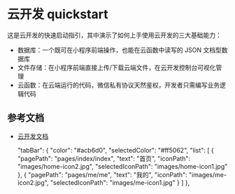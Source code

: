 # 云开发 quickstart

这是云开发的快速启动指引，其中演示了如何上手使用云开发的三大基础能力：

- 数据库：一个既可在小程序前端操作，也能在云函数中读写的 JSON 文档型数据库
- 文件存储：在小程序前端直接上传/下载云端文件，在云开发控制台可视化管理
- 云函数：在云端运行的代码，微信私有协议天然鉴权，开发者只需编写业务逻辑代码

## 参考文档

- [云开发文档](https://developers.weixin.qq.com/miniprogram/dev/wxcloud/basis/getting-started.html)

  "tabBar": {
    "color": "#acb6d0",
    "selectedColor": "#ff5062",
    "list": [
      {
        "pagePath": "pages/index/index",
        "text": "首页",
        "iconPath": "images/home-icon2.jpg",
        "selectedIconPath": "images/home-icon1.jpg"
      },
      {
        "pagePath": "pages/me/me",
        "text": "我的",
        "iconPath": "images/me-icon2.jpg",
        "selectedIconPath": "images/me-icon1.jpg"
      }
    ]
  },